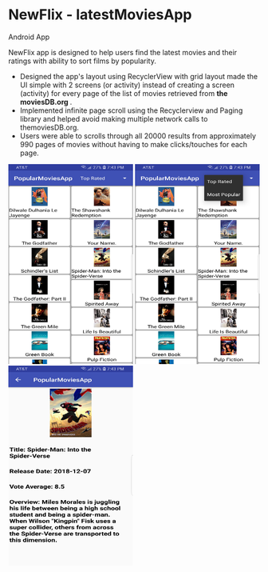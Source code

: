 # NewFlix - latestMoviesApp
Android App

NewFlix app is designed to help users find the latest movies and their ratings with ability to sort films by popularity.

<ul>
<li>Designed the app's layout using RecyclerView with grid layout made the UI simple with 2 screens (or activity)
instead of creating a screen (activity) for every page of the list of movies retrieved from <b>the moviesDB.org </b>. </li>
<li>Implemented infinite page scroll using the Recyclerview and Paging library and helped avoid making multiple
    network calls to themoviesDB.org.</li>
    <li> Users were able to scrolls through all 20000 results from approximately 990
    pages of movies without having to make clicks/touches for each page. </li>
</ul>

<p>
    <img src="NewFlix_MoviesList.jpg" height="400" width="250">
    <img src="NewFlix_sortOption.jpg" height="400" width="250">
    <img src="Newflix_detailPage.jpg" height="400" width="250">
</p>

